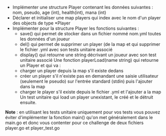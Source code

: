 - Implémenter une structure Player contenant les données suivantes : nom, pseudo, age (int), health(int), mana (int)
- Déclarer et initialiser une map players qui index avec le nom d'un player des objects de type *Player
- Implémenter pour la structure Player les fonctions suivantes :
    * save() qui permet de stocker dans un fichier nommé nom.yml toutes les données d'un joueur
    * del() qui permet de supprimer un player (de la map et qui supprimer le fichier .yml avec son tests unitaire associé
    * display() qui retourne une string décrivant un joueur avec son test unitaire associé
    Une fonction playerLoad(name string) qui retourne un Player et qui va :
    * charger un player depuis la map s'il existe dedans
    * créer un player s'il n'existe pas en demandant une saisie utilisateur (seulement le pseudo) sur l'entrée standard (stdin) puis l'ajouter dans la map
    * charger le player s'il existe depuis le fichier .yml et l'ajouter a la map
    Un test unitaire qui load un player unexistant, le créé et le détruit ensuite.

**Note** : en utilisant les tests unitaire uniquement pour vos tests vous pouvez éviter d'implémenter la fonction main() qu'on met généralement dans le main.go et donc vous contenter pour ce challenge de deux fichiers player.go et player_test.go